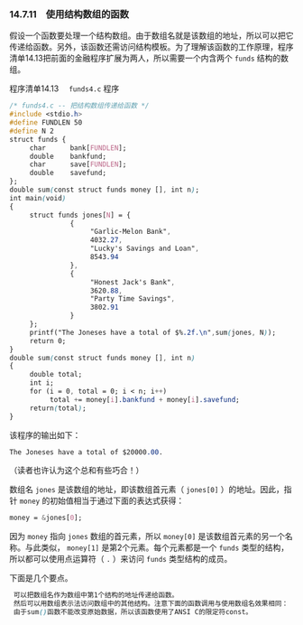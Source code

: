 ### 14.7.11　使用结构数组的函数

假设一个函数要处理一个结构数组。由于数组名就是该数组的地址，所以可以把它传递给函数。另外，该函数还需访问结构模板。为了理解该函数的工作原理，程序清单14.13把前面的金融程序扩展为两人，所以需要一个内含两个 `funds` 结构的数组。

程序清单14.13　 `funds4.c` 程序

```css
/* funds4.c -- 把结构数组传递给函数 */
#include <stdio.h>
#define FUNDLEN 50
#define N 2
struct funds {
     char      bank[FUNDLEN];
     double    bankfund;
     char      save[FUNDLEN];
     double    savefund;
};
double sum(const struct funds money [], int n);
int main(void)
{
     struct funds jones[N] = {
               {
                    "Garlic-Melon Bank",
                    4032.27,
                    "Lucky's Savings and Loan",
                    8543.94
               },
               {
                    "Honest Jack's Bank",
                    3620.88,
                    "Party Time Savings",
                    3802.91
               }
     };
     printf("The Joneses have a total of $%.2f.\n",sum(jones, N));
     return 0;
}
double sum(const struct funds money [], int n)
{
     double total;
     int i;
     for (i = 0, total = 0; i < n; i++)
          total += money[i].bankfund + money[i].savefund;
     return(total);
}
```

该程序的输出如下：

```css
The Joneses have a total of $20000.00.
```

（读者也许认为这个总和有些巧合！）

数组名 `jones` 是该数组的地址，即该数组首元素（ `jones[0]` ）的地址。因此，指针 `money` 的初始值相当于通过下面的表达式获得：

```css
money = &jones[0];
```

因为 `money` 指向 `jones` 数组的首元素，所以 `money[0]` 是该数组首元素的另一个名称。与此类似， `money[1]` 是第2个元素。每个元素都是一个 `funds` 类型的结构，所以都可以使用点运算符（ `.` ）来访问 `funds` 类型结构的成员。

下面是几个要点。

```css
 可以把数组名作为数组中第1个结构的地址传递给函数。 
 然后可以用数组表示法访问数组中的其他结构。注意下面的函数调用与使用数组名效果相同：    sum(&jones[0], N)因为jones和&jones[0]的地址相同，使用数组名是传递结构地址的一种间接的方法。  
 由于sum()函数不能改变原始数据，所以该函数使用了ANSI C的限定符const。 

```

